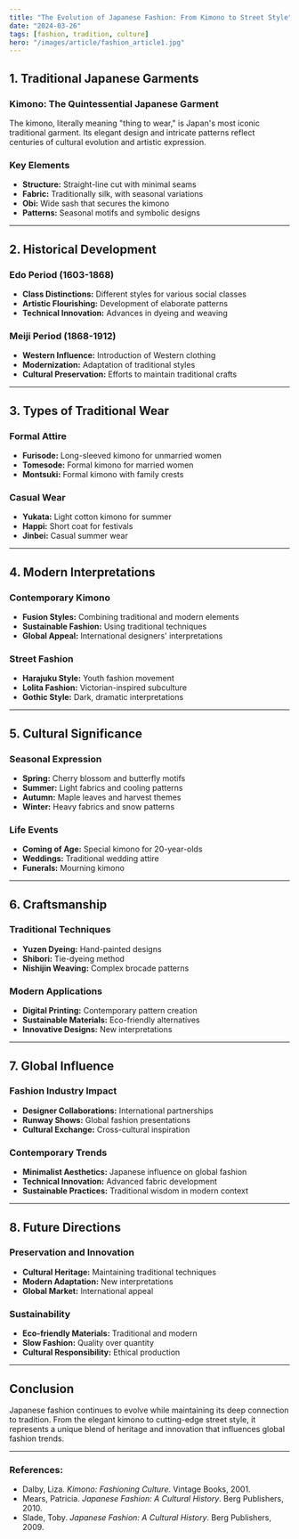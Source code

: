 ```yaml
---
title: "The Evolution of Japanese Fashion: From Kimono to Street Style"
date: "2024-03-26"
tags: [fashion, tradition, culture]
hero: "/images/article/fashion_article1.jpg"
---
```


## 1. Traditional Japanese Garments

### **Kimono: The Quintessential Japanese Garment**

The kimono, literally meaning "thing to wear," is Japan's most iconic traditional garment. Its elegant design and intricate patterns reflect centuries of cultural evolution and artistic expression.

### **Key Elements**

* **Structure:** Straight-line cut with minimal seams
* **Fabric:** Traditionally silk, with seasonal variations
* **Obi:** Wide sash that secures the kimono
* **Patterns:** Seasonal motifs and symbolic designs

---

## 2. Historical Development

### **Edo Period (1603-1868)**

* **Class Distinctions:** Different styles for various social classes
* **Artistic Flourishing:** Development of elaborate patterns
* **Technical Innovation:** Advances in dyeing and weaving

### **Meiji Period (1868-1912)**

* **Western Influence:** Introduction of Western clothing
* **Modernization:** Adaptation of traditional styles
* **Cultural Preservation:** Efforts to maintain traditional crafts

---

## 3. Types of Traditional Wear

### **Formal Attire**

* **Furisode:** Long-sleeved kimono for unmarried women
* **Tomesode:** Formal kimono for married women
* **Montsuki:** Formal kimono with family crests

### **Casual Wear**

* **Yukata:** Light cotton kimono for summer
* **Happi:** Short coat for festivals
* **Jinbei:** Casual summer wear

---

## 4. Modern Interpretations

### **Contemporary Kimono**

* **Fusion Styles:** Combining traditional and modern elements
* **Sustainable Fashion:** Using traditional techniques
* **Global Appeal:** International designers' interpretations

### **Street Fashion**

* **Harajuku Style:** Youth fashion movement
* **Lolita Fashion:** Victorian-inspired subculture
* **Gothic Style:** Dark, dramatic interpretations

---

## 5. Cultural Significance

### **Seasonal Expression**

* **Spring:** Cherry blossom and butterfly motifs
* **Summer:** Light fabrics and cooling patterns
* **Autumn:** Maple leaves and harvest themes
* **Winter:** Heavy fabrics and snow patterns

### **Life Events**

* **Coming of Age:** Special kimono for 20-year-olds
* **Weddings:** Traditional wedding attire
* **Funerals:** Mourning kimono

---

## 6. Craftsmanship

### **Traditional Techniques**

* **Yuzen Dyeing:** Hand-painted designs
* **Shibori:** Tie-dyeing method
* **Nishijin Weaving:** Complex brocade patterns

### **Modern Applications**

* **Digital Printing:** Contemporary pattern creation
* **Sustainable Materials:** Eco-friendly alternatives
* **Innovative Designs:** New interpretations

---

## 7. Global Influence

### **Fashion Industry Impact**

* **Designer Collaborations:** International partnerships
* **Runway Shows:** Global fashion presentations
* **Cultural Exchange:** Cross-cultural inspiration

### **Contemporary Trends**

* **Minimalist Aesthetics:** Japanese influence on global fashion
* **Technical Innovation:** Advanced fabric development
* **Sustainable Practices:** Traditional wisdom in modern context

---

## 8. Future Directions

### **Preservation and Innovation**

* **Cultural Heritage:** Maintaining traditional techniques
* **Modern Adaptation:** New interpretations
* **Global Market:** International appeal

### **Sustainability**

* **Eco-friendly Materials:** Traditional and modern
* **Slow Fashion:** Quality over quantity
* **Cultural Responsibility:** Ethical production

---

## Conclusion

Japanese fashion continues to evolve while maintaining its deep connection to tradition. From the elegant kimono to cutting-edge street style, it represents a unique blend of heritage and innovation that influences global fashion trends.

---

### **References:**

* Dalby, Liza. *Kimono: Fashioning Culture*. Vintage Books, 2001.
* Mears, Patricia. *Japanese Fashion: A Cultural History*. Berg Publishers, 2010.
* Slade, Toby. *Japanese Fashion: A Cultural History*. Berg Publishers, 2009.
